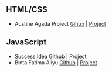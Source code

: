 ## HTML/CSS

* Austine Agada Project [Gihub](https://github.com/auzytricks/Portfolio) | [Project](https://auzytricks.github.io/Portfolio/)

## JavaScript

* Success Idea [Github](https://github.com/Idealist21/prisma) | [Project](https://idealist21.github.io/prisma/)
* Binta Fatima Aliyu [Github](https://github.com/bintaaliyu/Swimming-zone) | [Project](https://bintaaliyu.github.io/Swimming-zone/)
